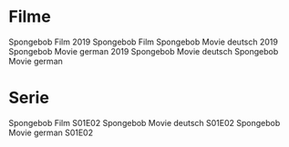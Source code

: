 # Filme
Spongebob Film 2019
Spongebob Film
Spongebob Movie deutsch 2019
Spongebob Movie german 2019
Spongebob Movie deutsch
Spongebob Movie german

# Serie
Spongebob Film S01E02
Spongebob Movie deutsch S01E02
Spongebob Movie german S01E02